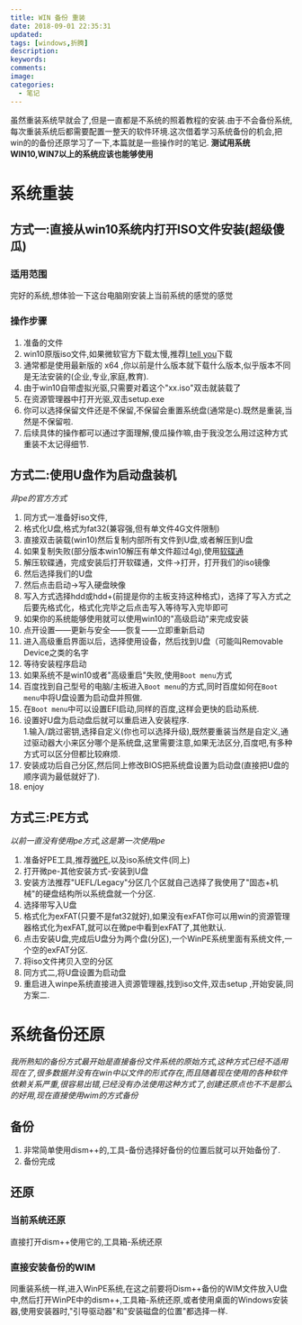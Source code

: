 ```yaml
---
title: WIN 备份 重装
date: 2018-09-01 22:35:31
updated:
tags: [windows,折腾]
description:
keywords:
comments:
image:
categories:
  - 笔记
---
```

虽然重装系统早就会了,但是一直都是不系统的照着教程的安装.由于不会备份系统,每次重装系统后都需要配置一整天的软件环境.这次借着学习系统备份的机会,把win的的备份还原学习了一下,本篇就是一些操作时的笔记.
**测试用系统WIN10,WIN7以上的系统应该也能够使用**
<!--more-->

# 系统重装 #

## 方式一:直接从win10系统内打开ISO文件安装(超级傻瓜) ##

### 适用范围 ###
完好的系统,想体验一下这台电脑刚安装上当前系统的感觉的感觉 

### 操作步骤 ###
1. 准备的文件
 1. win10原版iso文件,如果微软官方下载太慢,推荐[I tell you](https://msdn.itellyou.cn/)下载
 1. 通常都是使用最新版的 x64 ,你以前是什么版本就下载什么版本,似乎版本不同是无法安装的(企业,专业,家庭,教育).
1. 由于win10自带虚拟光驱,只需要对着这个"xx.iso"双击就装载了
1. 在资源管理器中打开光驱,双击setup.exe
1. 你可以选择保留文件还是不保留,不保留会重置系统盘(通常是c).既然是重装,当然是不保留啦.
1. 后续具体的操作都可以通过字面理解,傻瓜操作嘛,由于我没怎么用过这种方式重装不太记得细节.

## 方式二:使用U盘作为启动盘装机 ##
*非pe的官方方式*
1. 同方式一准备好iso文件,
1. 格式化U盘,格式为fat32(兼容强,但有单文件4G文件限制)
1. 直接双击装载(win10)然后复制内部所有文件到U盘,或者解压到U盘
 1. 如果复制失败(部分版本win10解压有单文件超过4g),使用[软碟通](https://www.laomoit.com/ultraiso.html)
  1. 解压软碟通，完成安装后打开软碟通，文件->打开，打开我们的iso镜像
  1. 然后选择我们的U盘
  1. 然后点击启动->写入硬盘映像
  1. 写入方式选择hdd或hdd+(前提是你的主板支持这种格式)，选择了写入方式之后要先格式化，格式化完毕之后点击写入等待写入完毕即可
1. 如果你的系统能够使用就可以使用win10的"高级启动"来完成安装
 1.  点开设置——更新与安全——恢复——立即重新启动
 1. 进入高级重启界面以后，选择使用设备，然后找到U盘（可能叫Removable Device之类的名字
 1. 等待安装程序启动
1. 如果系统不是win10或者"高级重启"失败,使用` Boot menu `方式
 1. 百度找到自己型号的电脑/主板进入` Boot menu `的方式,同时百度如何在` Boot menu `中将U盘设置为启动盘并照做.
 1. 在` Boot menu `中可以设置EFI启动,同样的百度,这样会更快的启动系统.
1. 设置好U盘为启动盘后就可以重启进入安装程序.  
 1.输入/跳过密钥,选择自定义(你也可以选择升级),既然要重装当然是自定义,通过驱动器大小来区分哪个是系统盘,这里需要注意,如果无法区分,百度吧,有多种方式可以区分但都比较麻烦.
1. 安装成功后自己分区,然后同上修改BIOS把系统盘设置为启动盘(直接把U盘的顺序调为最低就好了).
1. enjoy

## 方式三:PE方式 ##
*以前一直没有使用pe方式,这是第一次使用pe*
1. 准备好PE工具,推荐[微PE](http://www.wepe.com.cn/download.html),以及iso系统文件(同上)
1. 打开微pe-其他安装方式-安装到U盘
1. 安装方法推荐"UEFL/Legacy"分区几个区就自己选择了我使用了"固态+机械"的硬盘结构所以系统盘就一个分区.
1. 选择带写入U盘
1. 格式化为exFAT(只要不是fat32就好),如果没有exFAT你可以用win的资源管理器格式化为exFAT,就可以在微pe中看到exFAT了,其他默认.
1. 点击安装U盘,完成后U盘分为两个盘(分区),一个WinPE系统里面有系统文件,一个空的exFAT分区.
1. 将iso文件拷贝入空的分区
1. 同方式二,将U盘设置为启动盘
1. 重启进入winpe系统直接进入资源管理器,找到iso文件,双击setup ,开始安装,同方案二.
# 系统备份还原 #
*我所熟知的备份方式最开始是直接备份文件系统的原始方式,这种方式已经不适用现在了,很多数据并没有在win中以文件的形式存在,而且随着现在使用的各种软件依赖关系严重,很容易出错,已经没有办法使用这种方式了,创建还原点也不不是那么的好用,现在直接使用wim的方式备份*

## 备份 ##
1. 非常简单使用dism++的,工具-备份选择好备份的位置后就可以开始备份了.
1. 备份完成

## 还原 ##

### 当前系统还原 ###
直接打开dism++使用它的,工具箱-系统还原

### 直接安装备份的WIM ###
同重装系统一样,进入WinPE系统,在这之前要将Dism++备份的WIM文件放入U盘中,然后打开WinPE中的dism++,工具箱-系统还原,或者使用桌面的Windows安装器,使用安装器时,"引导驱动器"和"安装磁盘的位置"都选择一样.
